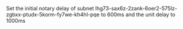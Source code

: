 Set the initial notary delay of subnet lhg73-sax6z-2zank-6oer2-575lz-zgbxx-ptudx-5korm-fy7we-kh4hl-pqe to 600ms and the unit delay to 1000ms
